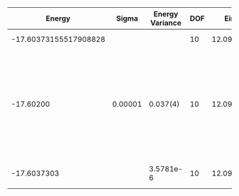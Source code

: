 | Energy                | Sigma   | Energy Variance | DOF | Einf      | Method                                                       | Reference |
|-----------------------|---------|-----------------|-----|-----------|--------------------------------------------------------------|-----------|
| -17.60373155517908828 |         |                 | 10  | 12.097875 | Exact diagonalization                                        | [code](https://github.com/varbench/methods/blob/main/scripts/Hubbard/square_16_P_5_7.74264/ed_lattice_symmetries.sh) |
| -17.60200             | 0.00001 | 0.037(4)        | 10  | 12.097875 | VMC Hidden Fermion Determinant State Ansatz (N_hidden = 10. Single hidden layer fully connected net with alpha = 64). C4 and K = 0 projections | [paper](https://www.pnas.org/doi/full/10.1073/pnas.2122059119)  |
| -17.6037303           |         | 3.5781e-6       | 10  | 12.097875 | DMRG (MaxBondDim = 7000)                                     | [code](https://github.com/varbench/methods/blob/main/programs/dmrg_itensors_hubbard/Hubbard/square_16_P_5_7.74264.jl) |
